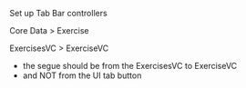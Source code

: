 Set up Tab Bar controllers

Core Data > Exercise

ExercisesVC > ExerciseVC
- the segue should be from the ExercisesVC to ExerciseVC
- and NOT from the UI tab button

